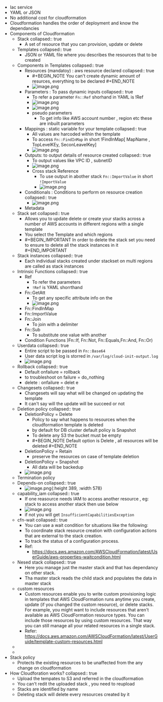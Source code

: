 - Iac service
- YAML or JSON
- No additional cost for cloudformation
- Cloudformation handles the order of deployment and know the dependancies
- Components of Cloudformation
	- Stack
	  collapsed:: true
		- A set of resource that you can provision, update or delete
	- Templates
	  collapsed:: true
		- JSON or YAML file where you describes the resources that to be created
	- Components in Templates
	  collapsed:: true
		- Resources (mandatoy) : aws resource declared
		  collapsed:: true
			- #+BEGIN_NOTE
			  You can't create dynamic amount of resurces, everything to be declared
			  #+END_NOTE
			- ![image.png](../assets/image_1653202453124_0.png)
		- Parameters : To pass dynamic inputs
		  collapsed:: true
			- To refer a parameter  `Fn::Ref` shorhand in YAML is !Ref
			- ![image.png](../assets/image_1653201890761_0.png)
			- ![image.png](../assets/image_1653201849794_0.png)
			- pseudo parameters
				- To get info like AWS account number , region etc these are inbuilt parameters
		- Mappings : static variable for your template
		  collapsed:: true
			- All values are harcoded within the template
			- To access `Fn::FindInMap` in short !FindInMap[ MapName , TopLevelKEy, SeconLeavelKey]
			- ![image.png](../assets/image_1653202723571_0.png)
		- Outputs: to output details of resource created
		  collapsed:: true
			- To output values like VPC ID , subnetID
			- ![image.png](../assets/image_1653202804013_0.png)
			- Cross stack Reference
				- To use output in abother stack `Fn::ImportValue` in short `!ImportValue`
				- ![image.png](../assets/image_1653202938255_0.png)
		- Conditionals : Conditions to perform on resource creation
		  collapsed:: true
			- ![image.png](../assets/image_1653202973518_0.png)
		- Metadata
	- Stack set
	  collapsed:: true
		- Allows you to update delete or create your stacks across a number of AWS accounts in different regions with a single template
		- You select the Template and which regions
		- #+BEGIN_IMPORTANT
		  In order to delete the stack set you need to ensure to delete all the stack instances in it
		  #+END_IMPORTANT
	- Stack instances
	  collapsed:: true
		- Each individual stacks created under stackset on multi regions are called as stack instances
	- Intrinsic Functions
	  collapsed:: true
		- Ref
			- To refer the parameters
			- `!Ref` is YAML shorrthand
		- Fn::GetAtt
			- To get any specific attribute info on the
			- ![image.png](../assets/image_1653203283123_0.png)
		- Fn::FindInMap
		- Fn::ImportValue
		- Fn::Join
			- To join with a delimiter
		- Fn::Sub
			- To substitute one value with another
		- Condition Functions )Fn::If, Fn::Not, Fn::Equals,Fn::And, Fn::Or)
	- Userdata
	  collapsed:: true
		- Entire script to be passed in `Fn::Base64`
		- User data script log is storred in `/var/log/cloud-init-output.log`
		- ![image.png](../assets/image_1653204588193_0.png)
	- Rollback
	  collapsed:: true
		- Default onfailure = rollback
		- to troubleshoot on failure = do_nothing
		- delete : onfailure = delet e
	- Changesets
	  collapsed:: true
		- Changesets will say what will be changed on updating the template
		- It can't say will the update will be succeed or not
	- Deletion policy
	  collapsed:: true
		- DeletionPolicy = Delete
			- Policy to say what happens to resources when the cloudformation template is deleted
			- by default for DB cluster default policy is Snapshot
			- To delete any S3 the bucket must be empty
			- #+BEGIN_NOTE
			  Default option is Delete , all resources will be deleted
			  #+END_NOTE
		- DeletionPolicy = Retain
			- preserve the resources on case of template deletion
		- DeletionPolicy = Snapshot
			- All data will be backedup
		- ![image.png](../assets/image_1653226101855_0.png)
	- Termination policy
	- Depends-on
	  collapsed:: true
		- ![image.png](../assets/image_1653330611676_0.png){:height 389, :width 578}
	- capability_iam
	  collapsed:: true
		- If one reasource needs IAM to access another resource , eg: stack to access another stack then use below
		- ![image.png](../assets/image_1653764712108_0.png)
		- if not you will get `InsufficientCapabilitiesException`
	- cfn-wait
	  collapsed:: true
		- You can use a wait condition for situations like the following:
		- To coordinate stack resource creation with configuration actions that are external to the stack creation.
		- To track the status of a configuration process.
		- Ref:
			- https://docs.aws.amazon.com/AWSCloudFormation/latest/UserGuide/aws-properties-waitcondition.html
	- Nesed stack
	  collapsed:: true
		- Here you manage just the master stack and that has dependancy on other stack.
		- Tha master stack reads the child stack and populates the data in master stack
	- custom resources
		- Custom resources enable you to write custom provisioning logic in templates that AWS CloudFormation runs anytime you create, update (if you changed the custom resource), or delete stacks. For example, you might want to include resources that aren't available as AWS CloudFormation resource types. You can include those resources by using custom resources. That way you can still manage all your related resources in a single stack.
		- Refer: https://docs.aws.amazon.com/AWSCloudFormation/latest/UserGuide/template-custom-resources.html
	-
	-
- Stack policy
	- Protects the existing resources to be unaffected from the any change on cloudformation
- How Cloudforation works?
  collapsed:: true
	- Upload the tempates to S3 and referred in the cloudformation
	- You can't redit the uploaded stack , you need to reupload
	- Stacks are identified by name
	- Deleting stack will delete every resources created by it